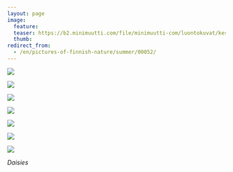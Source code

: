 ```yaml
---
layout: page
image:
  feature:
  teaser: https://b2.minimuutti.com/file/minimuutti-com/luontokuvat/kes%C3%A4/8/DS32323-245px.jpg
  thumb:
redirect_from:
  - /en/pictures-of-finnish-nature/summer/00052/
---
```


![](https://b2.minimuutti.com/file/minimuutti-com/luontokuvat/kes%C3%A4/8/DS32182-800px.jpg)

![](https://b2.minimuutti.com/file/minimuutti-com/luontokuvat/kes%C3%A4/8/DS32185-800px.jpg)

![](https://b2.minimuutti.com/file/minimuutti-com/luontokuvat/kes%C3%A4/8/DS32186-800px.jpg)

![](https://b2.minimuutti.com/file/minimuutti-com/luontokuvat/kes%C3%A4/8/DS32204-800px.jpg)

![](https://b2.minimuutti.com/file/minimuutti-com/luontokuvat/kes%C3%A4/8/DS32212-800px.jpg)

![](https://b2.minimuutti.com/file/minimuutti-com/luontokuvat/kes%C3%A4/8/DS32323-800px.jpg)

![](https://b2.minimuutti.com/file/minimuutti-com/luontokuvat/kes%C3%A4/8/DS32324-800px.jpg)

*Daisies*
